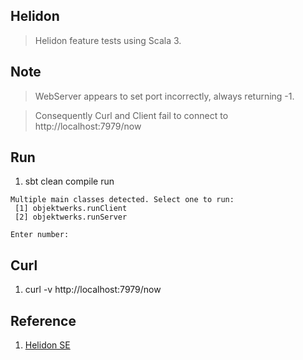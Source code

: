 Helidon
-------
>Helidon feature tests using Scala 3.

Note
----
>WebServer appears to set port incorrectly, always returning -1.

>Consequently Curl and Client fail to connect to http://localhost:7979/now

Run
---
1. sbt clean compile run
```
Multiple main classes detected. Select one to run:
 [1] objektwerks.runClient
 [2] objektwerks.runServer

Enter number:
```

Curl
----
1. curl -v http://localhost:7979/now

Reference
---------
1. [Helidon SE](https://helidon.io/docs/v4/#/se/introduction)